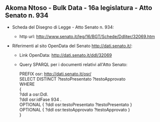## Akoma Ntoso - Bulk Data - 16a legislatura - Atto Senato n. 934 ##

* Scheda del Disegno di Legge - Atto Senato n. 934:
	* http url: http://www.senato.it/leg/16/BGT/Schede/Ddliter/32069.htm

* Riferimenti al sito OpenData del Senato http://dati.senato.it/:
	* Link OpenData: http://dati.senato.it/ddl/32069
	* Query SPARQL per i documenti relativi all'Atto Senato:

        PREFIX osr: <http://dati.senato.it/osr/>  
		SELECT DISTINCT ?testoPresentato ?testoApprovato  
		WHERE  
		{  
		    ?ddl a osr:Ddl.  
		    ?ddl osr:idFase 934 .  
		    OPTIONAL { ?ddl osr:testoPresentato ?testoPresentato }  
		    OPTIONAL { ?ddl osr:testoApprovato ?testoApprovato }  
		}
		
